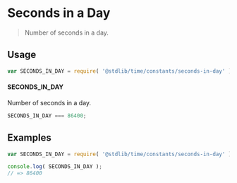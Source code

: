 # Seconds in a Day

> Number of seconds in a day.

<section class="usage">

## Usage

``` javascript
var SECONDS_IN_DAY = require( '@stdlib/time/constants/seconds-in-day' );
```

#### SECONDS_IN_DAY

Number of seconds in a day.

``` javascript
SECONDS_IN_DAY === 86400;
```

</section>

<!-- /.usage -->


<section class="examples">

## Examples

<!-- TODO: better example -->

``` javascript
var SECONDS_IN_DAY = require( '@stdlib/time/constants/seconds-in-day' );

console.log( SECONDS_IN_DAY );
// => 86400
```

</section>

<!-- /.examples -->


<section class="links">

</section>

<!-- /.links -->

